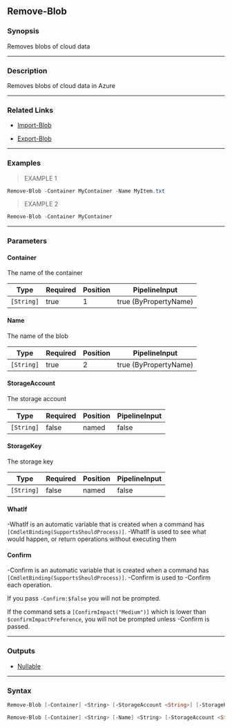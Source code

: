 Remove-Blob
-----------

### Synopsis
Removes blobs of cloud data

---

### Description

Removes blobs of cloud data in Azure

---

### Related Links
* [Import-Blob](Import-Blob)

* [Export-Blob](Export-Blob)

---

### Examples
> EXAMPLE 1

```PowerShell
Remove-Blob -Container MyContainer -Name MyItem.txt
```
> EXAMPLE 2

```PowerShell
Remove-Blob -Container MyContainer
```

---

### Parameters
#### **Container**
The name of the container

|Type      |Required|Position|PipelineInput        |
|----------|--------|--------|---------------------|
|`[String]`|true    |1       |true (ByPropertyName)|

#### **Name**
The name of the blob

|Type      |Required|Position|PipelineInput        |
|----------|--------|--------|---------------------|
|`[String]`|true    |2       |true (ByPropertyName)|

#### **StorageAccount**
The storage account

|Type      |Required|Position|PipelineInput|
|----------|--------|--------|-------------|
|`[String]`|false   |named   |false        |

#### **StorageKey**
The storage key

|Type      |Required|Position|PipelineInput|
|----------|--------|--------|-------------|
|`[String]`|false   |named   |false        |

#### **WhatIf**
-WhatIf is an automatic variable that is created when a command has ```[CmdletBinding(SupportsShouldProcess)]```.
-WhatIf is used to see what would happen, or return operations without executing them
#### **Confirm**
-Confirm is an automatic variable that is created when a command has ```[CmdletBinding(SupportsShouldProcess)]```.
-Confirm is used to -Confirm each operation.

If you pass ```-Confirm:$false``` you will not be prompted.

If the command sets a ```[ConfirmImpact("Medium")]``` which is lower than ```$confirmImpactPreference```, you will not be prompted unless -Confirm is passed.

---

### Outputs
* [Nullable](https://learn.microsoft.com/en-us/dotnet/api/System.Nullable)

---

### Syntax
```PowerShell
Remove-Blob [-Container] <String> [-StorageAccount <String>] [-StorageKey <String>] [-WhatIf] [-Confirm] [<CommonParameters>]
```
```PowerShell
Remove-Blob [-Container] <String> [-Name] <String> [-StorageAccount <String>] [-StorageKey <String>] [-WhatIf] [-Confirm] [<CommonParameters>]
```
